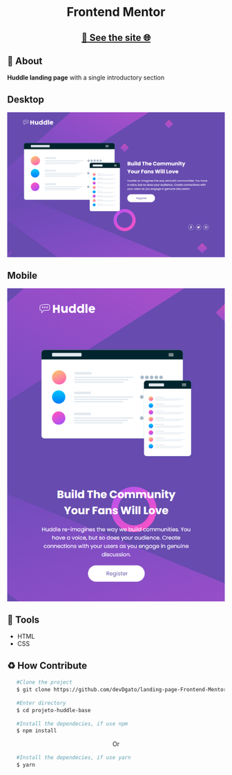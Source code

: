 <h1 align="center">
    Frontend Mentor
</h1>
<h2 align="center">
  <a align="center" href="https://devdgato.github.io/landing-page-Frontend-Mentor/" target="_blank">🔗 See the site 🌐</a>
</h2>


## 📕 About 

**Huddle landing page** with a single introductory section

## Desktop
<img src="./src/design/desktop.png" align="center"></img>

## Mobile
<img src="./src/design/mobile.png" align="center"></img>

## 🔨 Tools 
- HTML
- CSS

## ♻ How Contribute

```bash
   #Clone the project
   $ git clone https://github.com/devDgato/landing-page-Frontend-Mentor.git
```

```bash
   #Enter directory
   $ cd projeto-huddle-base
```

```bash
   #Install the dependecies, if use npm
   $ npm install
```

<p align="center">Or</p>

```bash
   #Install the dependecies, if use yarn
   $ yarn
```
